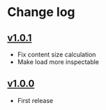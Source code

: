 # Change log

## [v1.0.1](https://github.com/ninjaprox/NVBnbCollectionView/releases/tag/v1.0.1)

* Fix content size calculation
* Make load more inspectable

## [v1.0.0](https://github.com/ninjaprox/NVBnbCollectionView/releases/tag/v1.0.0)

* First release
